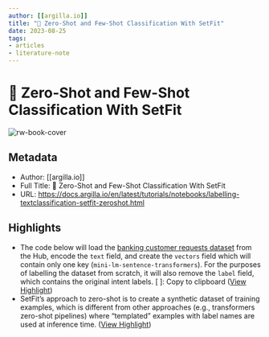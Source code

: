 ```yaml
---
author: [[argilla.io]]
title: "🔫 Zero-Shot and Few-Shot Classification With SetFit"
date: 2023-08-25
tags: 
- articles
- literature-note
---
```

# 🔫 Zero-Shot and Few-Shot Classification With SetFit

![rw-book-cover](https://docs.argilla.io/en/latest/_static/images/og-doc.png)

## Metadata
- Author: [[argilla.io]]
- Full Title: 🔫 Zero-Shot and Few-Shot Classification With SetFit
- URL: https://docs.argilla.io/en/latest/tutorials/notebooks/labelling-textclassification-setfit-zeroshot.html

## Highlights
- The code below will load the [banking customer requests dataset](https://huggingface.co/datasets/banking77) from the Hub, encode the `text` field, and create the `vectors` field which will contain only one key (`mini-lm-sentence-transformers`). For the purposes of labelling the dataset from scratch, it will also remove the `label` field, which contains the original intent labels.
  [ ]:
  Copy to clipboard ([View Highlight](https://read.readwise.io/read/01gtbwtvnd6ebq3m5fan5m5hmx))
- SetFit’s approach to zero-shot is to create a synthetic dataset of training examples, which is different from other approaches (e.g., transformers zero-shot pipelines) where “templated” examples with label names are used at inference time. ([View Highlight](https://read.readwise.io/read/01gtbx3e82jzfn5e1x6tvd34ts))
